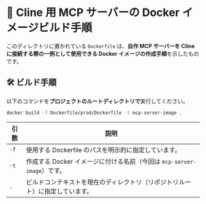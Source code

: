 # 🐳 Cline 用 MCP サーバーの Docker イメージビルド手順

このディレクトリに置かれている `Dockerfile` は、**自作 MCP サーバーを Cline に接続する際の一例として使用できる Docker イメージの作成手順**を示したものです。

## 🛠️ ビルド手順

以下のコマンドを**プロジェクトのルートディレクトリで**実行してください。

```bash
docker build -f Dockerfile/prod/Dockerfile -t mcp-server-image .
````

| 引数   | 説明                                                |
| ---- | ------------------------------------------------- |
| `-f` | 使用する Dockerfile のパスを明示的に指定しています。                  |
| `-t` | 作成する Docker イメージに付ける名前（今回は `mcp-server-image`）です。 |
| `.`  | ビルドコンテキストを現在のディレクトリ（リポジトリルート）に指定しています。            |
